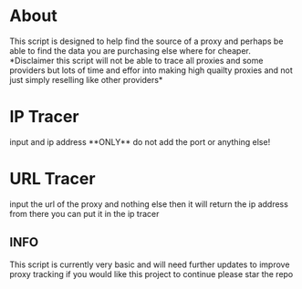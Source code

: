 <h1>About</h1>
This script is designed to help find the source of a proxy and perhaps be able to find the data you are purchasing else where for cheaper.
*Disclaimer this script will not be able to trace all proxies and some providers but lots of time and effor into making high quailty proxies and not just simply reselling like other providers*
<h1>IP Tracer</h1>
<p> input and ip address **ONLY** do not add the port or anything else!</p>
<h1>URL Tracer</h1>
<p> input the url of the proxy and nothing else then it will return the ip address from there you can put it in the ip tracer</p>
<h2>INFO</h2>
<p> This script is currently very basic and will need further updates to improve proxy tracking if you would like this project to continue please star the repo</p>

